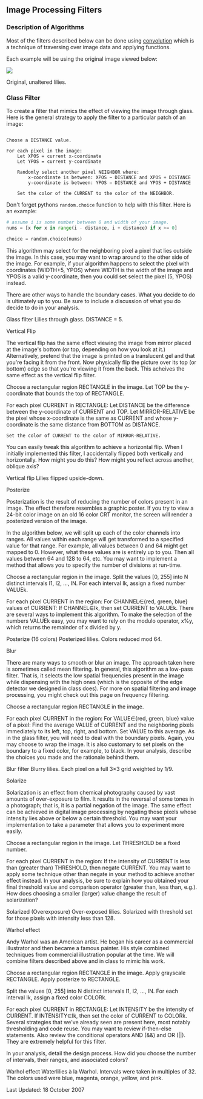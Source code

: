 ## Image Processing Filters

### Description of Algorithms

Most of the filters described below can be done using [convolution](https://en.wikipedia.org/wiki/Kernel_(image_processing)) which is a technique of traversing over image data and applying functions. 

Each example will be using the original image viewed below:

![](http://www.cs.umb.edu/~jreyes/csit114-fall-2007/images/project4/waterlilies.jpg)

Original, unaltered lilies.

### Glass Filter

To create a filter that mimics the effect of viewing the image through glass. Here is the general strategy to apply the filter to a particular patch of an image:

```

Choose a DISTANCE value.

For each pixel in the image: 
	Let XPOS = current x-coordinate
	Let YPOS = current y-coordinate

	Randomly select another pixel NEIGHBOR where:  
		x-coordinate is between: XPOS − DISTANCE and XPOS + DISTANCE
		y-coordinate is between: YPOS − DISTANCE and YPOS + DISTANCE

	Set the color of the CURRENT to the color of the NEIGHBOR.
```
Don't forget pythons `random.choice` function to help with this filter. Here is an example:

```python
# assume i is some number between 0 and width of your image.
nums = [x for x in range(i - distance, i + distance) if x >= 0]

choice = random.choice(nums)
```

This algorithm may select for the neighboring pixel a pixel that lies outside the image. In this case, you may want to wrap around to the other side of the image. For example, if your algorithm happens to select the pixel with coordinates (WIDTH+5, YPOS) where WIDTH is the width of the image and YPOS is a valid y-coordinate, then you could set select the pixel (5, YPOS) instead.

There are other ways to handle the boundary cases. What you decide to do is ultimately up to you. Be sure to include a discussion of what you do decide to do in your analysis.

Glass filter
Lilies through glass. DISTANCE = 5.

Vertical Flip

The vertical flip has the same effect viewing the image from mirror placed at the image's bottom (or top, depending on how you look at it.) Alternatively, pretend that the image is printed on a translucent gel and that you're facing it from the front. Now physically flip the picture over its top (or bottom) edge so that you're viewing it from the back. This acheives the same effect as the vertical flip filter.

Choose a rectangular region RECTANGLE in the image.
Let TOP be the y-coordinate that bounds the top of RECTANGLE.

For each pixel CURRENT in RECTANGLE:
	Let DISTANCE be the difference between the y-coordinate of CURRENT and TOP.
	Let MIRROR-RELATIVE be the pixel whose x-coordinate is the same as CURRENT
		and whose y-coordinate is the same distance from BOTTOM as DISTANCE.
		
	Set the color of CURRENT to the color of MIRROR-RELATIVE.
You can easily tweak this algorithm to achieve a horizontal flip. When I initially implemented this filter, I accidentally flipped both vertically and horizontally. How might you do this? How might you reflect across another, oblique axis?

Vertical flip
Lilies flipped upside-down.

Posterize

Posterization is the result of reducing the number of colors present in an image. The effect therefore resembles a graphic poster. If you try to view a 24-bit color image on an old 16 color CRT monitor, the screen will render a posterized version of the image.

In the algorithm below, we will split up each of the color channels into ranges. All values within each range will get transformed to a specified value for that range. For example, all values between 0 and 64 might get mapped to 0. However, what these values are is entirely up to you. Then all values between 64 and 128 to 64, etc. You may want to implement a method that allows you to specify the number of divisions at run-time.

Choose a rectangular region in the image.
Split the values [0, 255] into N distinct intervals I1, I2, ..., IN.
For each interval Ik, assign a fixed number VALUEk.

For each pixel CURRENT in the region:
	For CHANNEL∈{red, green, blue} values of CURRENT:
		If CHANNEL∈Ik, then set CURRENT to VALUEk.
There are several ways to implement this algorithm. To make the selection of the numbers VALUEk easy, you may want to rely on the modulo operator, x%y, which returns the remainder of x divided by y.

Posterize (16 colors)
Posterized lilies. Colors reduced mod 64.

Blur

There are many ways to smooth or blur an image. The approach taken here is sometimes called mean filtering. In general, this algorithm as a low-pass filter. That is, it selects the low spatial frequencies present in the image while dispensing with the high ones (which is the opposite of the edge detector we designed in class does). For more on spatial filtering and image processing, you might check out this page on frequency filtering.

Choose a rectangular region RECTANGLE in the image.

For each pixel CURRENT in the region:
	For VALUE∈{red, green, blue} value of a pixel:
		Find the average VALUE of CURRENT and the neighboring pixels 
			immediately to its left, top, right, and bottom.
		Set VALUE to this average.
As in the glass filter, you will need to deal with the boundary pixels. Again, you may choose to wrap the image. It is also customary to set pixels on the boundary to a fixed color, for example, to black. In your analysis, describe the choices you made and the rationale behind them.

Blur filter
Blurry lilies. Each pixel on a full 3×3 grid weighted by 1/9.

Solarize

Solarization is an effect from chemical photography caused by vast amounts of over-exposure to film. It results in the reversal of some tones in a photograph; that is, it is a partial negation of the image. The same effect can be achieved in digital image processing by negating those pixels whose intensity lies above or below a certain threshold. You may want your implementation to take a parameter that allows you to experiment more easily.

Choose a rectangular region in the image.
Let THRESHOLD be a fixed number.

For each pixel CURRENT in the region:
	If the intensity of CURRENT is less than (greater than) THRESHOLD,
		then negate CURRENT.
You may want to apply some technique other than negate in your method to achieve another effect instead. In your analysis, be sure to explain how you obtained your final threshold value and comparison operator (greater than, less than, e.g.). How does choosing a smaller (larger) value change the result of solarization?

Solarized (Overexposure)
Over-exposed lilies. Solarized with threshold set for those pixels with intensity less than 128.

Warhol effect

Andy Warhol was an American artist. He began his career as a commercial illustrator and then became a famous painter. His style combined techniques from commercial illustration popular at the time. We will combine filters described above and in class to mimic his work.

Choose a rectangular region RECTANGLE in the image.
Apply grayscale RECTANGLE.
Apply posterize to RECTANGLE.

Split the values [0, 255] into N distinct intervals I1, I2, ..., IN.
For each interval Ik, assign a fixed color COLORk.

For each pixel CURRENT in RECTANGLE:
	Let INTENSITY be the intensity of CURRENT.
	If INTENSITY∈Ik, then set the color of CURRENT to COLORk.
Several strategies that we've already seen are present here, most notably thresholding and code reuse. You may want to review if-then-else statements. Also review the conditional operators AND (&&) and OR (||). They are extremely helpful for this filter.

In your analysis, detail the design process. How did you choose the number of intervals, their ranges, and associated colors?

Warhol effect
Waterlilies à la Warhol. Intervals were taken in multiples of 32.
The colors used were blue, magenta, orange, yellow, and pink.

Last Updated: 18 October 2007

